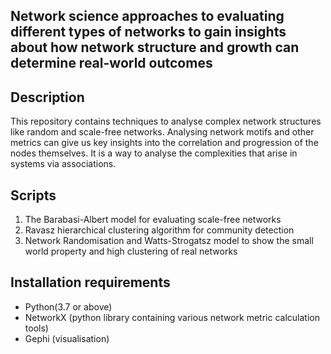 ## Network science approaches to evaluating different types of networks to gain insights about how network structure and growth can determine real-world outcomes

## Description 
This repository contains techniques to analyse complex network structures like random and scale-free networks. Analysing network motifs and other metrics can give us key insights 
into the correlation and progression of the nodes themselves. It is a way to analyse the complexities that arise in systems via associations.

## Scripts
1. The Barabasi-Albert model for evaluating scale-free networks
2. Ravasz hierarchical clustering algorithm for community detection
3. Network Randomisation and Watts-Strogatsz model to show the small world property and high clustering of real networks

## Installation requirements 
- Python(3.7 or above)
- NetworkX (python library containing various network metric calculation tools)
- Gephi (visualisation)


